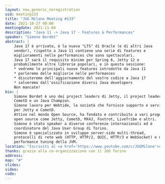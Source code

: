 ```yaml
---
layout: new_generic_noregistration
uid: meeting133
title: "JUG Milano Meeting #133"
date: 2021-10-27 00:00
meetingdate: 2021-11-04
description: "Java 11 -> Java 17 - Features & Performances"
speaker: "Simone Bordet"
abstract: |
    Java 17 è arrivato, è la nuova "LTS" di Oracle (e di altri Java
    vendor), rispetto a Java 11 contiene una serie di features e
    miglioramenti nelle performances che sono spettacolari.
    Java 17 sarà il requisito minimo per Spring 6, Jetty 12 e
    probabilmente altre librerie popolari, e in questa sessione:
    * vedremo le principali nuove features introdotte da Java 11
    * parleremo delle migliorie nelle performances
    * discuteremo dell'aggiornamento del vostro codice a Java 17
    * salveremo dall'ossificazione diversi Java developers
    Non mancate!
bio: |
    Simone Bordet è uno dei project leaders di Jetty, il project leader di
    CometD e un Java Champion.
    Simone lavora per Webtide, la società che fornisce supporto e servizi
    per Jetty e CometD.
    Attivo nel mondo Open Source, ha fondato e contribuito a vari progetti
    open source come Jetty, CometD, MX4J, Foxtrot, LiveTribe e altri.
    Simone è stato speaker a diverse conferenze internazionali ed è
    coordinatore del Java User Group di Torino.
    Simone è specializzato in sviluppo server-side multi-thread,
    protocolli di rete web (HTTP, HTTP/2, QUIC, HTTP/3 e WebSocket) e nel
    performance tuning della JVM.
location: "Iscriviti al <a href='https://www.youtube.com/c/JUGMilano'>canale YouTube di JUG Milano</a> e <a href='https://www.youtube.com/c/JUGTorino'>JUG Torino</a> e <b>clicca la campanella</b> su YouTube: riceverai notifica direttamente da YouTube quando saremo live!"
thanks: grazie alla co-organizzazione con il JUG Torino 
address: 
map: "#"
slides: 
video: 
code:  
---
```


